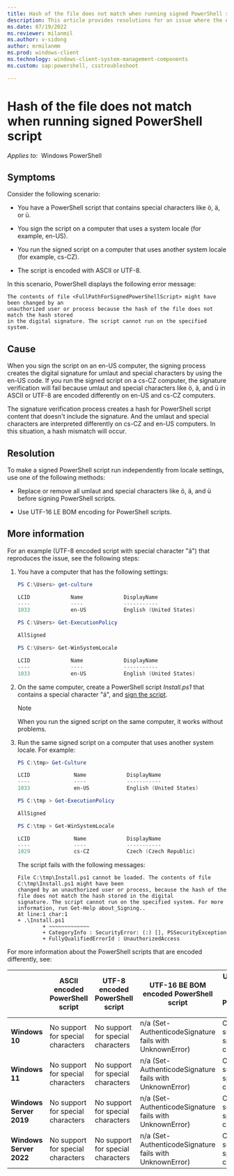 ```yaml
---
title: Hash of the file does not match when running signed PowerShell script
description: This article provides resolutions for an issue where the execution of a signed PowerShell script fails with an error message.
ms.date: 07/19/2022
ms.reviewer: milanmil
ms.author: v-sidong
author: mrmilanmm
ms.prod: windows-client
ms.technology: windows-client-system-management-components
ms.custom: sap:powershell, csstroubleshoot

---
```

#  Hash of the file does not match when running signed PowerShell script

_Applies to:_ &nbsp;Windows PowerShell

## Symptoms

Consider the following scenario:

- You have a PowerShell script that contains special characters like ö, ä, or ü.

- You sign the script on a computer that uses a system locale (for example, en-US).

- You run the signed script on a computer that uses another system locale (for example, cs-CZ).

- The script is encoded with ASCII or UTF-8.

In this scenario, PowerShell displays the following error message:

```Output
The contents of file <FullPathForSignedPowerShellScript> might have been changed by an
unauthorized user or process because the hash of the file does not match the hash stored 
in the digital signature. The script cannot run on the specified system.
```

## Cause

When you sign the script on an en-US computer, the signing process creates the digital signature for umlaut and special characters by using the en-US code. If you run the signed script on a cs-CZ computer, the signature verification will fail because umlaut and special characters like ö, ä, and ü in ASCII or UTF-8 are encoded differently on en-US and cs-CZ computers.

The signature verification process creates a hash for PowerShell script content that doesn't include the signature. And the umlaut and special characters are interpreted differently on cs-CZ and en-US computers. In this situation, a hash mismatch will occur.

## Resolution

To make a signed PowerShell script run independently from locale settings, use one of the following methods:

- Replace or remove all umlaut and special characters like ö, ä, and ü before signing PowerShell scripts.

- Use UTF-16 LE BOM encoding for PowerShell scripts.

## More information

For an example (UTF-8 encoded script with special character "ä") that reproduces the issue, see the following steps:

1. You have a computer that has the following settings:

    ```powershell
    PS C:\Users> get-culture
    
    LCID             Name             DisplayName
    ----             ----             ----------- 
    1033             en-US            English (United States)
    
    PS C:\Users> Get-ExecutionPolicy
    
    AllSigned
    
    PS C:\Users> Get-WinSystemLocale
    
    LCID             Name             DisplayName  
    ----             ----             -----------  
    1033             en-US            English (United States)
    ```

1. On the same computer, create a PowerShell script *Install.ps1* that contains a special character "ä", and [sign the script](/powershell/module/microsoft.powershell.core/about/about_signing#sign-a-script).

    > [!NOTE]
    > When you run the signed script on the same computer, it works without problems.

1. Run the same signed script on a computer that uses another system locale. For example:

    ```powershell
    PS C:\tmp> Get-Culture
    
    LCID              Name             DisplayName
    ----              ----             -----------
    1033              en-US            English (United States)
    
    PS C:\tmp > Get-ExecutionPolicy
    
    AllSigned
    
    PS C:\tmp > Get-WinSystemLocale
    
    LCID              Name             DisplayName
    ----              ----             -----------
    1029              cs-CZ            Czech (Czech Republic)
    ```

    The script fails with the following messages:

    ```Output
    File C:\tmp\Install.ps1 cannot be loaded. The contents of file C:\tmp\Install.ps1 might have been
    changed by an unauthorized user or process, because the hash of the file does not match the hash stored in the digital
    signature. The script cannot run on the specified system. For more information, run Get-Help about_Signing..  
    At line:1 char:1  
    + .\Install.ps1  
            + ~~~~~~~~~~~~~  
            + CategoryInfo : SecurityError: (:) [], PSSecurityException  
            + FullyQualifiedErrorId : UnauthorizedAccess  
    ```

For more information about the PowerShell scripts that are encoded differently, see:

||ASCII encoded PowerShell script|UTF-8 encoded PowerShell script|UTF-16 BE BOM encoded PowerShell script|UTF-16 LE BOM encoded PowerShell script|
|-|-|-|-|-|
|**Windows 10**|No support for special characters|No support for special characters|n/a (Set-AuthenticodeSignature fails with UnknownError)|Can support special characters|
|**Windows 11**|No support for special characters|No support for special characters|n/a (Set-AuthenticodeSignature fails with UnknownError)|Can support special characters|
|**Windows Server 2019**|No support for special characters|No support for special characters|n/a (Set-AuthenticodeSignature fails with UnknownError)|Can support special characters|
|**Windows Server 2022**|No support for special characters|No support for special characters|n/a (Set-AuthenticodeSignature fails with UnknownError)|Can support special characters|
